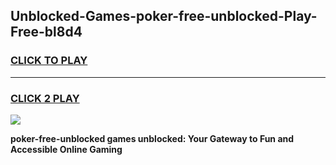 
## Unblocked-Games-poker-free-unblocked-Play-Free-bl8d4
<h3>
<a href="https://premium76.site?title=poker-free-unblocked&ref=20M">CLICK TO PLAY</a></h3>
<hr>

<h3>
<a href="https://premium76.site?title=poker-free-unblocked&ref=20M">CLICK 2 PLAY</a>
  
</h3>

<a href="https://premium76.site?title=poker-free-unblocked&ref=19M"><img src="https://clearcache.store/games.png"></a>


**poker-free-unblocked games unblocked: Your Gateway to Fun and Accessible Online Gaming**

